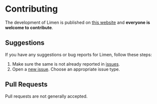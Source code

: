 # Contributing

The development of Limen is published on [this website](https://github.com/dominiksalvet/limen) and **everyone is welcome to contribute**.

## Suggestions

If you have any suggestions or bug reports for Limen, follow these steps:

1. Make sure the same is not already reported in [issues](https://github.com/dominiksalvet/limen/issues).
2. Open a [new issue](https://github.com/dominiksalvet/limen/issues/new/choose). Choose an appropriate issue type.

## Pull Requests

Pull requests are not generally accepted.
